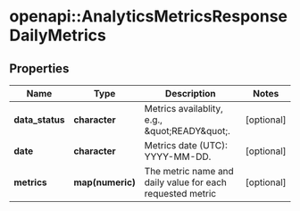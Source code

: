 # openapi::AnalyticsMetricsResponseDailyMetrics


## Properties
Name | Type | Description | Notes
------------ | ------------- | ------------- | -------------
**data_status** | **character** | Metrics availablity, e.g., \&quot;READY\&quot;. | [optional] 
**date** | **character** | Metrics date (UTC): YYYY-MM-DD. | [optional] 
**metrics** | **map(numeric)** | The metric name and daily value for each requested metric | [optional] 


